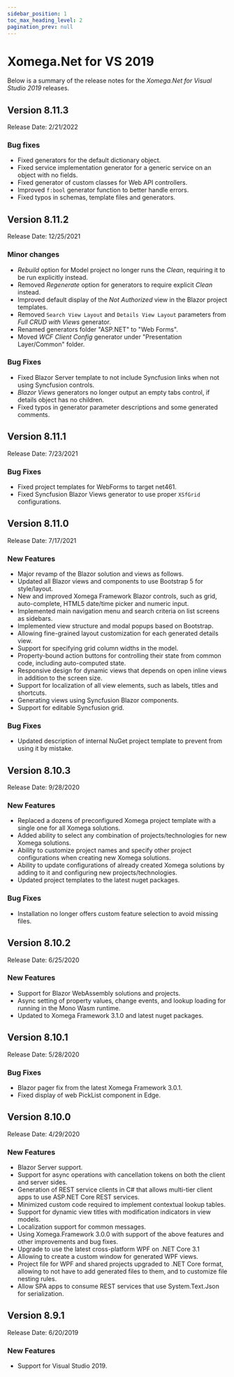 ```yaml
---
sidebar_position: 1
toc_max_heading_level: 2
pagination_prev: null
---
```


# Xomega.Net for VS 2019

Below is a summary of the release notes for the *Xomega.Net for Visual Studio 2019* releases.

## Version 8.11.3

Release Date: 2/21/2022

### Bug fixes
- Fixed generators for the default dictionary object.
- Fixed service implementation generator for a generic service on an object with no fields.
- Fixed generator of custom classes for Web API controllers.
- Improved `f:bool` generator function to better handle errors.
- Fixed typos in schemas, template files and generators.

## Version 8.11.2

Release Date: 12/25/2021

### Minor changes

- *Rebuild* option for Model project no longer runs the *Clean*, requiring it to be run explicitly instead.
- Removed *Regenerate* option for generators to require explicit *Clean* instead.
- Improved default display of the *Not Authorized* view in the Blazor project templates.
- Removed `Search View Layout` and `Details View Layout` parameters from *Full CRUD with Views* generator.
- Renamed generators folder "ASP.NET" to "Web Forms".
- Moved *WCF Client Config* generator under "Presentation Layer/Common" folder.

### Bug Fixes

- Fixed Blazor Server template to not include Syncfusion links when not using Syncfusion controls.
- *Blazor Views* generators no longer output an empty tabs control, if details object has no children.
- Fixed typos in generator parameter descriptions and some generated comments.

## Version 8.11.1

Release Date: 7/23/2021

### Bug Fixes

- Fixed project templates for WebForms to target net461.
- Fixed Syncfusion Blazor Views generator to use proper `XSfGrid` configurations.

## Version 8.11.0

Release Date: 7/17/2021

### New Features

- Major revamp of the Blazor solution and views as follows.
- Updated all Blazor views and components to use Bootstrap 5 for style/layout.
- New and improved Xomega Framework Blazor controls, such as grid, auto-complete, HTML5 date/time picker and numeric input.
- Implemented main navigation menu and search criteria on list screens as sidebars.
- Implemented view structure and modal popups based on Bootstrap.
- Allowing fine-grained layout customization for each generated details view.
- Support for specifying grid column widths in the model.
- Property-bound action buttons for controlling their state from common code, including auto-computed state.
- Responsive design for dynamic views that depends on open inline views in addition to the screen size.
- Support for localization of all view elements, such as labels, titles and shortcuts.
- Generating views using Syncfusion Blazor components.
- Support for editable Syncfusion grid.

### Bug Fixes

- Updated description of internal NuGet project template to prevent from using it by mistake.

## Version 8.10.3

Release Date: 9/28/2020

### New Features

- Replaced a dozens of preconfigured Xomega project template with a single one for all Xomega solutions.
- Added ability to select any combination of projects/technologies for new Xomega solutions.
- Ability to customize project names and specify other project configurations when creating new Xomega solutions.
- Ability to update configurations of already created Xomega solutions by adding to it and configuring new projects/technologies.
- Updated project templates to the latest nuget packages.

### Bug Fixes

- Installation no longer offers custom feature selection to avoid missing files.

## Version 8.10.2

Release Date: 6/25/2020

### New Features

- Support for Blazor WebAssembly solutions and projects.
- Async setting of property values, change events, and lookup loading for running in the Mono Wasm runtime.
- Updated to Xomega Framework 3.1.0 and latest nuget packages.

## Version 8.10.1

Release Date: 5/28/2020

### Bug Fixes

- Blazor pager fix from the latest Xomega Framework 3.0.1.
- Fixed display of web PickList component in Edge.

## Version 8.10.0

Release Date: 4/29/2020

### New Features

- Blazor Server support.
- Support for async operations with cancellation tokens on both the client and server sides.
- Generation of REST service clients in C# that allows multi-tier client apps to use ASP.NET Core REST services.
- Minimized custom code required to implement contextual lookup tables.
- Support for dynamic view titles with modification indicators in view models.
- Localization support for common messages.
- Using Xomega.Framework 3.0.0 with support of the above features and other improvements and bug fixes.
- Upgrade to use the latest cross-platform WPF on .NET Core 3.1
- Allowing to create a custom window for generated WPF views.
- Project file for WPF and shared projects upgraded to .NET Core format, allowing to not have to add generated files to them, and to customize file nesting rules.
- Allow SPA apps to consume REST services that use System.Text.Json for serialization.

## Version 8.9.1

Release Date: 6/20/2019

### New Features

- Support for Visual Studio 2019.